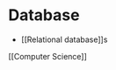 # Database

- [[Relational database]]s

[[Computer Science]]

[//begin]: # "Autogenerated link references for markdown compatibility"
[relational-database]: relational-database "Relational Database"
[computer-science]: computer-science "Computer Science"
[//end]: # "Autogenerated link references"
